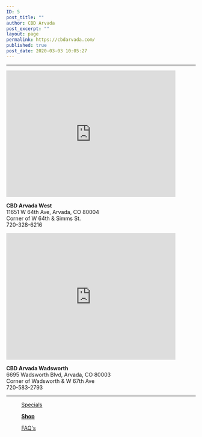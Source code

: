 ```yaml
---
ID: 5
post_title: ""
author: CBD Arvada
post_excerpt: ""
layout: page
permalink: https://cbdarvada.com/
published: true
post_date: 2020-03-03 10:05:27
---
```

<!-- wp:separator -->
<hr class="wp-block-separator"/>
<!-- /wp:separator -->

<!-- wp:columns -->
<div class="wp-block-columns"><!-- wp:column -->
<div class="wp-block-column"><!-- wp:html -->
<iframe src="https://www.google.com/maps/embed?pb=!1m18!1m12!1m3!1d3064.6882320729374!2d-105.13201298525863!3d39.813984600000616!2m3!1f0!2f0!3f0!3m2!1i1024!2i768!4f13.1!3m3!1m2!1s0x876b8ffe9b2a875b%3A0xd8d932411a536fb1!2sCBD%20Arvada%20American%20Shaman%20West!5e0!3m2!1sen!2sus!4v1582487168995!5m2!1sen!2sus" width="450" height="337" frameborder="0" style="border:0;" allowfullscreen=""></iframe>
<!-- /wp:html -->

<!-- wp:paragraph -->
<p> <strong>CBD Arvada West</strong><br>11651 W 64th Ave, Arvada, CO 80004 <br>Corner of W 64th &amp; Simms St.<br> 720-328-6216 </p>
<!-- /wp:paragraph --></div>
<!-- /wp:column -->

<!-- wp:column -->
<div class="wp-block-column"><!-- wp:html -->
<iframe src="https://www.google.com/maps/embed?pb=!1m18!1m12!1m3!1d3064.4923684563882!2d-105.0819785443939!3d39.818377200512636!2m3!1f0!2f0!3f0!3m2!1i1024!2i768!4f13.1!3m3!1m2!1s0x876b89c573695847%3A0x167967353e6700b6!2sCBD%20Arvada%20American%20Shaman!5e0!3m2!1sen!2sus!4v1582486760915!5m2!1sen!2sus" width="450" height="337" frameborder="0" style="border:0;" allowfullscreen=""></iframe>
<!-- /wp:html -->

<!-- wp:paragraph -->
<p><strong>CBD Arvada Wadsworth</strong><br>6695 Wadsworth Blvd, Arvada, CO 80003 <br>Corner of Wadsworth &amp; W 67th Ave<br>720-583-2793 </p>
<!-- /wp:paragraph --></div>
<!-- /wp:column --></div>
<!-- /wp:columns -->

<!-- wp:separator -->
<hr class="wp-block-separator"/>
<!-- /wp:separator -->

<!-- wp:columns {"verticalAlignment":"center"} -->
<div class="wp-block-columns are-vertically-aligned-center"><!-- wp:column {"verticalAlignment":"center"} -->
<div class="wp-block-column is-vertically-aligned-center"><!-- wp:image {"align":"center","id":38,"sizeSlug":"large","linkDestination":"custom"} -->
<div class="wp-block-image"><figure class="aligncenter size-large"><a href="https://cbdarvada.com/?page_id=11"><img src="https://cbdarvada.com/wp-content/uploads/2020/03/15percentCoupon1500x935-1024x638.jpg" alt="" class="wp-image-38"/></a><figcaption><a href="https://cbdarvada.com/?page_id=11">Specials</a></figcaption></figure></div>
<!-- /wp:image --></div>
<!-- /wp:column -->

<!-- wp:column {"verticalAlignment":"center"} -->
<div class="wp-block-column is-vertically-aligned-center"><!-- wp:image {"align":"center","id":83,"sizeSlug":"large","linkDestination":"custom"} -->
<div class="wp-block-image"><figure class="aligncenter size-large"><a href="https://cbdarvada.com/?page_id=11"><img src="https://cbdarvada.com/wp-content/uploads/2020/03/cbd-american-shaman-cover-150x150-2.jpg" alt="" class="wp-image-83"/></a><figcaption><strong><a href="https://cbdarvada.com/shop/">Shop</a></strong></figcaption></figure></div>
<!-- /wp:image --></div>
<!-- /wp:column -->

<!-- wp:column {"verticalAlignment":"center"} -->
<div class="wp-block-column is-vertically-aligned-center"><!-- wp:image {"align":"center","id":85,"sizeSlug":"large","linkDestination":"custom"} -->
<div class="wp-block-image"><figure class="aligncenter size-large"><a href="https://cbdarvada.com/?page_id=7"><img src="https://cbdarvada.com/wp-content/uploads/2020/03/CBD-FAQ628x628.jpg" alt="" class="wp-image-85"/></a><figcaption><a href="https://cbdarvada.com/faqs/">FAQ's</a></figcaption></figure></div>
<!-- /wp:image --></div>
<!-- /wp:column --></div>
<!-- /wp:columns -->

<!-- wp:paragraph -->
<p></p>
<!-- /wp:paragraph -->